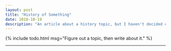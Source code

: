 ```yaml
---
layout: post
title: "History of Something"
date: 2018-10-19
description: "An article about a history topic, but I haven't decided on the actual topic."
---
```


{% include todo.html msg="Figure out a topic, then write about it." %}

<hr class="footsep">

